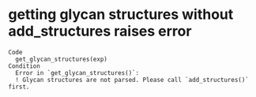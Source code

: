 # getting glycan structures without add_structures raises error

    Code
      get_glycan_structures(exp)
    Condition
      Error in `get_glycan_structures()`:
      ! Glycan structures are not parsed. Please call `add_structures()` first.

